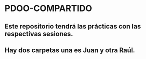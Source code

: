 # PDOO-COMPARTIDO
## Este repositorio tendrá las prácticas con las respectivas sesiones.
## Hay dos carpetas una es Juan y otra Raúl.
